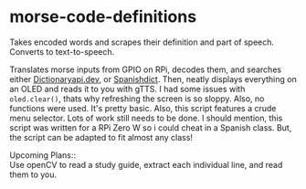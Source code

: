 # morse-code-definitions
Takes encoded words and scrapes their definition and part of speech. Converts to text-to-speech.

Translates morse inputs from GPIO on RPi, decodes them, and searches either <a href="https://api.dictionaryapi.dev">Dictionaryapi.dev</a>, or <a href="https://spanishdict.com">Spanishdict</a>.
Then, neatly displays everything on an OLED and reads it to you with gTTS. I had some issues with <code>oled.clear()</code>, thats why refreshing the screen is so sloppy. Also, no functions were used. It's pretty basic.
Also, this script features a crude menu selector. Lots of work still needs to be done. I should mention, this script was written for a RPi Zero W so i could cheat in a Spanish class. But,
the script can be adapted to fit almost any class!

Upcoming Plans::<br>
Use openCV to read a study guide, extract each individual line, and read them to you.

